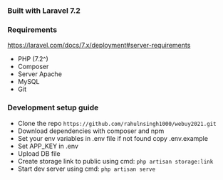 

### Built with Laravel 7.2

###  Requirements
https://laravel.com/docs/7.x/deployment#server-requirements

- PHP (7.2^)
- Composer
- Server Apache
- MySQL
- Git



### Development setup guide
- Clone the repo
  ```https://github.com/rahulnsingh1000/webuy2021.git```
- Download dependencies with composer and npm
- Set your env variables in .env file if not found copy .env.example
- Set APP_KEY in .env
- Upload DB file
- Create storage link to public using cmd: ```php artisan storage:link```
- Start dev server using cmd: ```php artisan serve```





